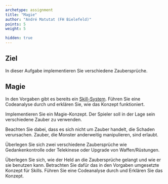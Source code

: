 ```yaml
---
archetype: assignment
title: "Magie"
author: "André Matutat (FH Bielefeld)"
points: 5
weight: 5

hidden: true
---
```


## Ziel

In dieser Aufgabe implementieren Sie verschiedene Zaubersprüche.

## Magie

In den Vorgaben gibt es bereits ein [Skill-System](https://github.com/Programmiermethoden/Dungeon/blob/master/game/src/ecs/systems/SkillSystem.java). Führen Sie eine Codeanalyse durch und erklären Sie, wie das Konzept funktioniert.

Implementieren Sie ein Magie-Konzept. Der Spieler soll in der Lage sein verschiedene Zauber zu verwenden.

Beachten Sie dabei, dass es sich nicht um Zauber handelt, die Schaden verursachen. Zauber, die Monster anderweitig manipulieren, sind erlaubt.

Überlegen Sie sich zwei verschiedene Zaubersprüche wie Gedankenkontrolle oder Telekinese oder Upgrade von Waffen/Rüstungen.

Überlegen Sie sich, wie der Held an die Zaubersprüche gelangt und wie er sie benutzen kann.
Betrachten Sie dafür das in den Vorgaben umgesetzte Konzept für Skills. Führen Sie eine Codeanalyse durch und Erklären Sie das Konzept.
